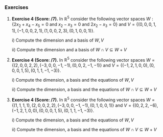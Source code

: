 ### Exercises

1. **Exercise 4 (Score: /7).** In $\mathbb{R}^5$ consider the following vector spaces $W: \{2x_2 + x_4 - x_5 = 0 \text{ and } x_2 - x_3 = 0 \text{ and } 2x_2 - x_3 = 0\}$ and $V = \{(0,0,0,1,1), (-1,0,0,2,1), (1,0,0,2,3), (0,1,0,0,1)\}$.
   
   i) Compute the dimension and a basis of $W, V$
   
   ii) Compute the dimension and a basis of $W \cap V \subseteq W + V$

2. **Exercise 4 (Score: /7).** In $\mathbb{R}^5$ consider the following vector spaces $W = \{(2,0,0,2,2), (-3,0,0,-1,-1), (0,0,2,-1,-1)\}$ and $V = \{(-1,2,1,0,0), (0,0,0,1,5), (0,1,1,-1,-3)\}$.
   
   i) Compute the dimension, a basis and the equations of $W, V$
   
   ii) Compute the dimension, a basis and the equations of $W \cap V \subseteq W + V$

3. **Exercise 4 (Score: /7).** In $\mathbb{R}^5$ consider the following vector spaces $W = \{(1,1,1,1), (2,0,0,2,2), (-3,0,0,-1,-1), (0,1,0,0,1)\}$ and $V = \{(0,2,2,-6), (-1,2,1,0,0), (0,0,0,1,5), (0,1,1,-1,-3)\}$.
   
   i) Compute the dimension, a basis and the equations of $W, V$
   
   ii) Compute the dimension, a basis and the equations of $W \cap V \subseteq W + V$